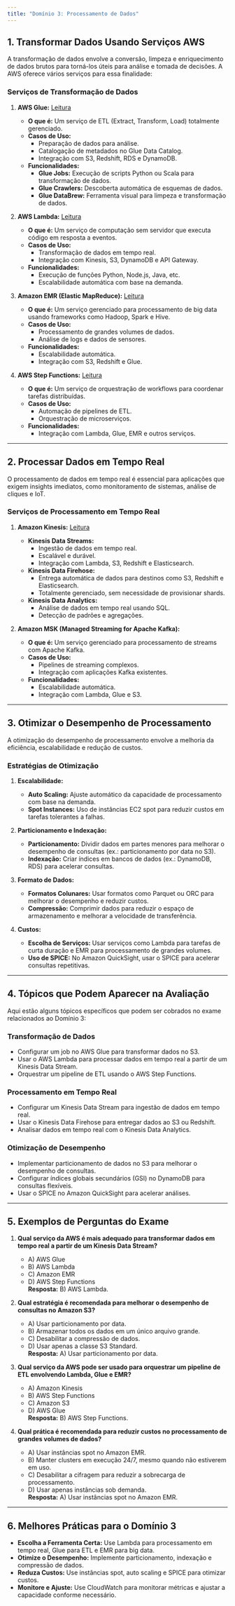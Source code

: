 ```yaml
---
title: "Domínio 3: Processamento de Dados"
---
```


## **1. Transformar Dados Usando Serviços AWS**
A transformação de dados envolve a conversão, limpeza e enriquecimento de dados brutos para torná-los úteis para análise e tomada de decisões. A AWS oferece vários serviços para essa finalidade:

### **Serviços de Transformação de Dados**
1. **AWS Glue:** [Leitura](../glue)
   - **O que é:** Um serviço de ETL (Extract, Transform, Load) totalmente gerenciado.
   - **Casos de Uso:**
     - Preparação de dados para análise.
     - Catalogação de metadados no Glue Data Catalog.
     - Integração com S3, Redshift, RDS e DynamoDB.
   - **Funcionalidades:**
     - **Glue Jobs:** Execução de scripts Python ou Scala para transformação de dados.
     - **Glue Crawlers:** Descoberta automática de esquemas de dados.
     - **Glue DataBrew:** Ferramenta visual para limpeza e transformação de dados.

2. **AWS Lambda:** [Leitura](../lambda)
   - **O que é:** Um serviço de computação sem servidor que executa código em resposta a eventos.
   - **Casos de Uso:**
     - Transformação de dados em tempo real.
     - Integração com Kinesis, S3, DynamoDB e API Gateway.
   - **Funcionalidades:**
     - Execução de funções Python, Node.js, Java, etc.
     - Escalabilidade automática com base na demanda.

3. **Amazon EMR (Elastic MapReduce):** [Leitura](../emr)
   - **O que é:** Um serviço gerenciado para processamento de big data usando frameworks como Hadoop, Spark e Hive.
   - **Casos de Uso:**
     - Processamento de grandes volumes de dados.
     - Análise de logs e dados de sensores.
   - **Funcionalidades:**
     - Escalabilidade automática.
     - Integração com S3, Redshift e Glue.

4. **AWS Step Functions:** [Leitura](../stepfunctions)
   - **O que é:** Um serviço de orquestração de workflows para coordenar tarefas distribuídas.
   - **Casos de Uso:**
     - Automação de pipelines de ETL.
     - Orquestração de microserviços.
   - **Funcionalidades:**
     - Integração com Lambda, Glue, EMR e outros serviços.

---

## **2. Processar Dados em Tempo Real**
O processamento de dados em tempo real é essencial para aplicações que exigem insights imediatos, como monitoramento de sistemas, análise de cliques e IoT.

### **Serviços de Processamento em Tempo Real**
1. **Amazon Kinesis:** [Leitura](../kinesis)
   - **Kinesis Data Streams:**
     - Ingestão de dados em tempo real.
     - Escalável e durável.
     - Integração com Lambda, S3, Redshift e Elasticsearch.
   - **Kinesis Data Firehose:**
     - Entrega automática de dados para destinos como S3, Redshift e Elasticsearch.
     - Totalmente gerenciado, sem necessidade de provisionar shards.
   - **Kinesis Data Analytics:**
     - Análise de dados em tempo real usando SQL.
     - Detecção de padrões e agregações.

2. **Amazon MSK (Managed Streaming for Apache Kafka):**
   - **O que é:** Um serviço gerenciado para processamento de streams com Apache Kafka.
   - **Casos de Uso:**
     - Pipelines de streaming complexos.
     - Integração com aplicações Kafka existentes.
   - **Funcionalidades:**
     - Escalabilidade automática.
     - Integração com Lambda, Glue e S3.

---

## **3. Otimizar o Desempenho de Processamento**
A otimização do desempenho de processamento envolve a melhoria da eficiência, escalabilidade e redução de custos.

### **Estratégias de Otimização**
1. **Escalabilidade:**
   - **Auto Scaling:** Ajuste automático da capacidade de processamento com base na demanda.
   - **Spot Instances:** Uso de instâncias EC2 spot para reduzir custos em tarefas tolerantes a falhas.

2. **Particionamento e Indexação:**
   - **Particionamento:** Dividir dados em partes menores para melhorar o desempenho de consultas (ex.: particionamento por data no S3).
   - **Indexação:** Criar índices em bancos de dados (ex.: DynamoDB, RDS) para acelerar consultas.

3. **Formato de Dados:**
   - **Formatos Colunares:** Usar formatos como Parquet ou ORC para melhorar o desempenho e reduzir custos.
   - **Compressão:** Comprimir dados para reduzir o espaço de armazenamento e melhorar a velocidade de transferência.

4. **Custos:**
   - **Escolha de Serviços:** Usar serviços como Lambda para tarefas de curta duração e EMR para processamento de grandes volumes.
   - **Uso de SPICE:** No Amazon QuickSight, usar o SPICE para acelerar consultas repetitivas.

---

## **4. Tópicos que Podem Aparecer na Avaliação**
Aqui estão alguns tópicos específicos que podem ser cobrados no exame relacionados ao Domínio 3:

### **Transformação de Dados**
- Configurar um job no AWS Glue para transformar dados no S3.
- Usar o AWS Lambda para processar dados em tempo real a partir de um Kinesis Data Stream.
- Orquestrar um pipeline de ETL usando o AWS Step Functions.

### **Processamento em Tempo Real**
- Configurar um Kinesis Data Stream para ingestão de dados em tempo real.
- Usar o Kinesis Data Firehose para entregar dados ao S3 ou Redshift.
- Analisar dados em tempo real com o Kinesis Data Analytics.

### **Otimização de Desempenho**
- Implementar particionamento de dados no S3 para melhorar o desempenho de consultas.
- Configurar índices globais secundários (GSI) no DynamoDB para consultas flexíveis.
- Usar o SPICE no Amazon QuickSight para acelerar análises.

---

## **5. Exemplos de Perguntas do Exame**
1. **Qual serviço da AWS é mais adequado para transformar dados em tempo real a partir de um Kinesis Data Stream?**
   - A) AWS Glue  
   - B) AWS Lambda  
   - C) Amazon EMR  
   - D) AWS Step Functions  
   **Resposta:** B) AWS Lambda.

2. **Qual estratégia é recomendada para melhorar o desempenho de consultas no Amazon S3?**
   - A) Usar particionamento por data.  
   - B) Armazenar todos os dados em um único arquivo grande.  
   - C) Desabilitar a compressão de dados.  
   - D) Usar apenas a classe S3 Standard.  
   **Resposta:** A) Usar particionamento por data.

3. **Qual serviço da AWS pode ser usado para orquestrar um pipeline de ETL envolvendo Lambda, Glue e EMR?**
   - A) Amazon Kinesis  
   - B) AWS Step Functions  
   - C) Amazon S3  
   - D) AWS Glue  
   **Resposta:** B) AWS Step Functions.

4. **Qual prática é recomendada para reduzir custos no processamento de grandes volumes de dados?**
   - A) Usar instâncias spot no Amazon EMR.  
   - B) Manter clusters em execução 24/7, mesmo quando não estiverem em uso.  
   - C) Desabilitar a cifragem para reduzir a sobrecarga de processamento.  
   - D) Usar apenas instâncias sob demanda.  
   **Resposta:** A) Usar instâncias spot no Amazon EMR.

---

## **6. Melhores Práticas para o Domínio 3**
- **Escolha a Ferramenta Certa:** Use Lambda para processamento em tempo real, Glue para ETL e EMR para big data.
- **Otimize o Desempenho:** Implemente particionamento, indexação e compressão de dados.
- **Reduza Custos:** Use instâncias spot, auto scaling e SPICE para otimizar custos.
- **Monitore e Ajuste:** Use CloudWatch para monitorar métricas e ajustar a capacidade conforme necessário.